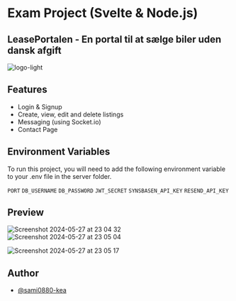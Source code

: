 # Exam Project (Svelte & Node.js)
## LeasePortalen - En portal til at sælge biler uden dansk afgift

![logo-light](https://github.com/sami0880-kea/node_exam_project/assets/113104513/58e85879-5f2a-407b-ae0f-c616e05ac483)


## Features

- Login & Signup
- Create, view, edit and delete listings
- Messaging (using Socket.io)
- Contact Page

## Environment Variables

To run this project, you will need to add the following environment variable to your .env file in the server folder.

`PORT`
`DB_USERNAME`
`DB_PASSWORD`
`JWT_SECRET`
`SYNSBASEN_API_KEY`
`RESEND_API_KEY`

## Preview
![Screenshot 2024-05-27 at 23 04 32](https://github.com/sami0880-kea/node_exam_project/assets/113104513/59e6fdad-3c92-46ad-a81a-94d3690b67cd)
![Screenshot 2024-05-27 at 23 05 04](https://github.com/sami0880-kea/node_exam_project/assets/113104513/e043c251-1f37-4e90-897b-4ef071496797)

![Screenshot 2024-05-27 at 23 05 17](https://github.com/sami0880-kea/node_exam_project/assets/113104513/0d124c96-c9cd-4f17-b8d3-73186f994e5b)


## Author
- [@sami0880-kea](https://www.github.com/sami0880-kea)
